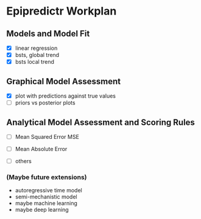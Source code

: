 # Epipredictr Workplan 

## Models and Model Fit
  - [x] linear regression 
  - [x] bsts, global trend
  - [x] bsts local trend
    
## Graphical Model Assessment
  - [x] plot with predictions against true values
  - [ ] priors vs posterior plots
  
## Analytical Model Assessment and Scoring Rules
  - [ ] Mean Squared Error MSE
  - [ ] Mean Absolute Error
  - [ ] others



### (Maybe future extensions)
  - autoregressive time model
  - semi-mechanistic model
  - maybe machine learning
  - maybe deep learning

